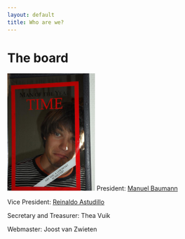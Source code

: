 ```yaml
---
layout: default
title: Who are we?
---
```


The board
=========

<img src="images/manuel.jpg" alt="Drawing" style="width: 200px;"/> President: [Manuel Baumann]

Vice President: [Reinaldo Astudillo]

Secretary and Treasurer: Thea Vuik

Webmaster: Joost van Zwieten


[Manuel Baumann]: http://www.manuelbaumann.de
[Reinaldo Astudillo]: http://ta.twi.tudelft.nl/nw/users/rastudillo/